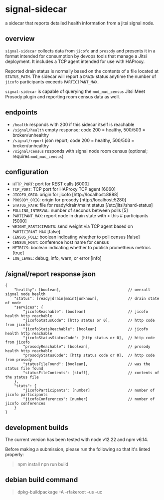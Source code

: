 # signal-sidecar
a sidecar that reports detailed health information from a jitsi signal node.

## overview
`signal-sidecar` collects data from `jicofo` and `prosody` and presents it in a
format intended for consumption by devops tools that manage a Jitsi deployment.
It includes a TCP agent intended for use with HAProxy.

Reported drain status is normally based on the contents of a file located at
`STATUS_PATH`. The sidecar will report a `DRAIN` status anytime the number of
`jicofo` participants exceeds `PARTICIPANT_MAX`.

`signal-sidecar` is capable of querying the `mod_muc_census` Jitsi Meet Prosody
plugin and reporting room census data as well.

## endpoints

* `/health` responds with 200 if this sidecar itself is reachable
* `/signal/health` empty response; code 200 = healthy, 500/503 = broken/unhealthy
* `/signal/report` json report; code 200 = healthy, 500/503 = broken/unhealthy
* `/signal/census` responds with signal node room census (optional; requires `mod_muc_census`)

## configuration

* `HTTP_PORT`: port for REST calls [6000]
* `TCP_PORT`: TCP port for HAProxy TCP agent [6060]
* `JICOFO_ORIG`: origin for jicofo [http://localhost:8888]
* `PROSODY_ORIG`: origin for prosody [http://localhost:5280]
* `STATUS_PATH`: file for ready/drain/maint status [/etc/jitsi/shard-status]
* `POLLING_INTERVAL`: number of seconds between polls [5]
* `PARTIPANT_MAX`: report node in drain state with > this # participants [5000]
* `WEIGHT_PARTICIPANTS`: send weight via TCP agent based on `PARTICIPANT_MAX` [false]
* `CENSUS_POLL`: boolean indicating whether to poll census [false]
* `CENSUS_HOST`: conference host name for census
* `METRICS`: boolean indicating whether to publish prometheus metrics [true]
* `LOG_LEVEL`: debug, info, warn, or error [info]

## /signal/report response json

```
{
    "healthy": [boolean],                              // overall signal node health
    "status": [ready|drain|maint|unknown],             // drain state of node
    "services": {
        "jicofoReachable": [boolean]                   // jicofo health http reachable
        "jicofoStatusCode": [http status or 0],        // http code from jicofo
        "jicofoStatsReachable": [boolean]              // jicofo health http reachable
        "jicofoStatusStatusCode": [http status or 0],  // http code from jicofo
        "prosodyReachable": [boolean],                 // prosody health http reachable
        "prosodyStatusCode": [http status code or 0],  // http code from prosody
        "statusFileFound": [boolean],                  // was the status file found
        "statusFileContents": [stuff],                 // contents of the status file
    },
    "stats": {
        "jicofoParticipants": [number]                 // number of jicofo participants
        "jicofoConferences": [number]                  // number of jicofo conferences
    }
}
```

## development builds

The current version has been tested with node v12.22 and npm v6.14.

Before making a submission, please run the following so that it's linted properly:
> npm install
> npn run build

## debian build command

> dpkg-buildpackage -A -rfakeroot -us -uc

